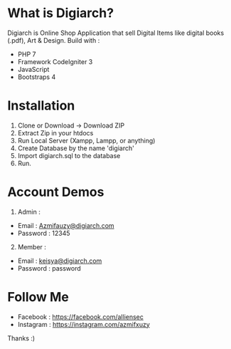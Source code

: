 # What is Digiarch?
Digiarch is Online Shop Application that sell Digital Items like digital books (.pdf), Art & Design.
Build with :
- PHP 7
- Framework CodeIgniter 3
- JavaScript
- Bootstraps 4

# Installation
1. Clone or Download -> Download ZIP
2. Extract Zip in your htdocs
3. Run Local Server (Xampp, Lampp, or anything)
4. Create Database by the name 'digiarch'
5. Import digiarch.sql to the database
6. Run.

# Account Demos 
1. Admin :
  - Email     : Azmifauzy@digiarch.com
  - Password  : 12345
2. Member : 
  - Email     : keisya@digiarch.com
  - Password  : password

# Follow Me 
- Facebook  : https://facebook.com/alliensec
- Instagram : https://instagram.com/azmifxuzy


Thanks :)
